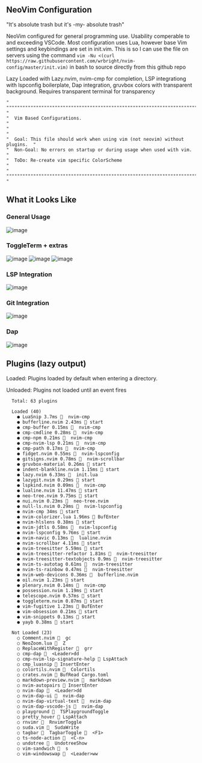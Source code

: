 ## NeoVim Configuration

"It's absolute trash but it's -my- absolute trash"

NeoVim configured for general programming use. Usability comperable to and exceeding VSCode. Most configuration uses Lua, however base Vim settings and keybindings are set in init.vim. This is so I can use the file on servers using the command ``vim -Nu <(curl https://raw.githubusercontent.com/wrbright/nvim-config/master/init.vim)`` in bash to source directly from this github repo

Lazy Loaded with Lazy.nvim, nvim-cmp for completion, LSP integrationg with lspconfig boilerplate, Dap integration, gruvbox colors with transparent background. Requires transparent terminal for transparency

```
" """""""""""""""""""""""""""""""""""""""""""""""""""""""""""""""""""""""""" "
"  Vim Based Configurations.                                                 "
"                                                                            "
"  Goal: This file should work when using vim (not neovim) without plugins.  "
"  Non-Goal: No errors on startup or during usage when used with vim.        "
"  ToDo: Re-create vim specific ColorScheme                                   "
" """""""""""""""""""""""""""""""""""""""""""""""""""""""""""""""""""""""""" "
```

## What it Looks Like

### General Usage
![image](https://user-images.githubusercontent.com/55282244/227053398-78597a9e-19e4-46b2-8c7b-dd749e41f9ef.png)

### ToggleTerm + extras
![image](https://user-images.githubusercontent.com/55282244/227053539-29a461a2-ae71-4e9d-9ae8-b5038109fe7b.png)
![image](https://user-images.githubusercontent.com/55282244/227054369-c7d07e12-73a8-4b3d-8b01-660042b14070.png)
![image](https://user-images.githubusercontent.com/55282244/231551059-05dbf841-b19f-4c7a-b7c0-eba8ccb4f6f0.png)


### LSP Integration
![image](https://user-images.githubusercontent.com/55282244/227053951-e9945c5a-8844-4a44-8835-c5822c2da710.png)

### Git Integration
![image](https://user-images.githubusercontent.com/55282244/227054160-12591aad-f4ec-48dd-83ad-55ea2b33bad6.png)

### Dap

![image](https://user-images.githubusercontent.com/55282244/227055214-0bd29846-6ed5-42a4-a987-021d3dea9988.png)

## Plugins (lazy output)

Loaded: Plugins loaded by default when entering a directory.

Unloaded: Plugins not loaded until an event fires
```
  Total: 63 plugins

  Loaded (40)
    ● LuaSnip 3.7ms   nvim-cmp
    ● bufferline.nvim 2.43ms  start
    ● cmp-buffer 0.15ms   nvim-cmp
    ● cmp-cmdline 0.28ms   nvim-cmp
    ● cmp-npm 0.21ms   nvim-cmp
    ● cmp-nvim-lsp 0.21ms   nvim-cmp
    ● cmp-path 0.17ms   nvim-cmp
    ● fidget.nvim 0.55ms   nvim-lspconfig
    ● gitsigns.nvim 0.78ms   nvim-scrollbar
    ● gruvbox-material 0.26ms  start
    ● indent-blankline.nvim 1.15ms  start
    ● lazy.nvim 6.33ms   init.lua
    ● lazygit.nvim 0.29ms  start
    ● lspkind.nvim 0.09ms   nvim-cmp
    ● lualine.nvim 11.47ms  start
    ● neo-tree.nvim 9.75ms  start
    ● nui.nvim 0.23ms   neo-tree.nvim
    ● null-ls.nvim 0.29ms   nvim-lspconfig
    ● nvim-cmp 34ms  start
    ● nvim-colorizer.lua 1.96ms  BufEnter
    ● nvim-hlslens 0.38ms  start
    ● nvim-jdtls 0.58ms   nvim-lspconfig
    ● nvim-lspconfig 9.76ms  start
    ● nvim-navic 0.13ms   lualine.nvim
    ● nvim-scrollbar 4.11ms  start
    ● nvim-treesitter 5.59ms  start
    ● nvim-treesitter-refactor 1.81ms   nvim-treesitter
    ● nvim-treesitter-textobjects 0.9ms   nvim-treesitter
    ● nvim-ts-autotag 0.61ms   nvim-treesitter
    ● nvim-ts-rainbow 0.47ms   nvim-treesitter
    ● nvim-web-devicons 0.36ms   bufferline.nvim
    ● oil.nvim 1.23ms  start
    ● plenary.nvim 0.14ms   nvim-cmp
    ● possession.nvim 1.19ms  start
    ● telescope.nvim 0.57ms  start
    ● toggleterm.nvim 0.87ms  start
    ● vim-fugitive 1.23ms  BufEnter
    ● vim-obsession 0.21ms  start
    ● vim-snippets 0.13ms  start
    ● yayb 0.38ms  start

  Not Loaded (23)
    ○ Comment.nvim   gc
    ○ NeoZoom.lua   Z
    ○ ReplaceWithRegister   grr
    ○ cmp-dap   <Leader>dd
    ○ cmp-nvim-lsp-signature-help  LspAttach
    ○ cmp_luasnip  InsertEnter
    ○ colortils.nvim   Colortils
    ○ crates.nvim  BufRead Cargo.toml
    ○ markdown-preview.nvim   markdown
    ○ nvim-autopairs  InsertEnter
    ○ nvim-dap   <Leader>dd
    ○ nvim-dap-ui   nvim-dap
    ○ nvim-dap-virtual-text   nvim-dap
    ○ nvim-dap-vscode-js   nvim-dap
    ○ playground   TSPlaygroundToggle
    ○ pretty_hover  LspAttach
    ○ rnvimr   RnvimrToggle
    ○ suda.vim   SudaWrite
    ○ tagbar   TagbarToggle   <F1>
    ○ ts-node-action   <C-n>
    ○ undotree   UndotreeShow
    ○ vim-sandwich   s
    ○ vim-windowswap   <Leader>ww

```
